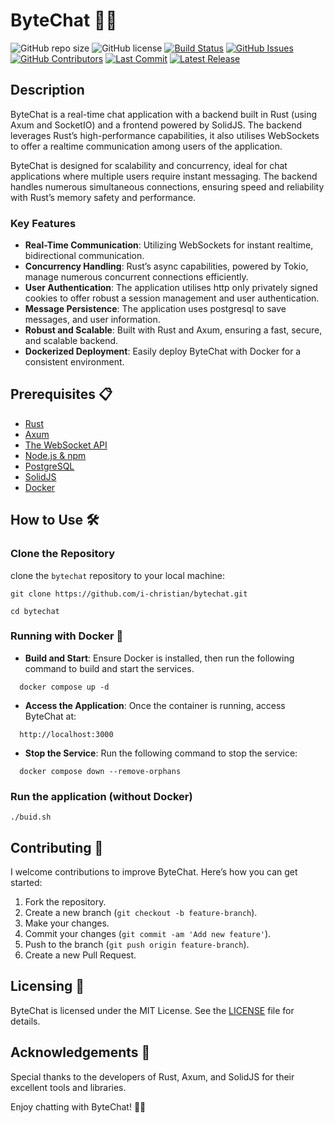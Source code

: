# ByteChat 🚀💬

![GitHub repo size](https://img.shields.io/github/repo-size/i-christian/bytechat?style=flat-square)
![GitHub license](https://img.shields.io/github/license/i-christian/bytechat?style=flat-square)
[![Build Status](https://github.com/i-christian/bytechat/actions/workflows/tests.yml/badge.svg)](https://github.com/i-christian/bytechat/actions/workflows/tests.yml)
[![GitHub Issues](https://img.shields.io/github/issues/i-christian/bytechat)](https://github.com/i-christian/bytechat/issues)
[![GitHub Contributors](https://img.shields.io/github/contributors/i-christian/bytechat)](https://github.com/i-christian/bytechat/graphs/contributors)
[![Last Commit](https://img.shields.io/github/last-commit/i-christian/bytechat)](https://github.com/i-christian/bytechat/commits/main)
[![Latest Release](https://img.shields.io/github/v/release/i-christian/bytechat?include_prereleases)](https://github.com/i-christian/bytechat/releases)


## Description
ByteChat is a real-time chat application with a backend built in Rust (using Axum and SocketIO) and a frontend powered by SolidJS. The backend leverages Rust’s high-performance capabilities, it also utilises WebSockets to offer a realtime communication among users of the application.

ByteChat is designed for scalability and concurrency, ideal for chat applications where multiple users require instant messaging. The backend handles numerous simultaneous connections, ensuring speed and reliability with Rust’s memory safety and performance.

### Key Features
- **Real-Time Communication**: Utilizing WebSockets for instant realtime, bidirectional communication.
- **Concurrency Handling**: Rust’s async capabilities, powered by Tokio, manage numerous concurrent connections efficiently.
- **User Authentication**: The application utilises http only privately signed cookies to offer robust a session management and user authentication.
- **Message Persistence**: The application uses postgresql to save messages, and user information.
- **Robust and Scalable**: Built with Rust and Axum, ensuring a fast, secure, and scalable backend.
- **Dockerized Deployment**: Easily deploy ByteChat with Docker for a consistent environment.

## Prerequisites 📋
- [Rust](https://www.rust-lang.org/)
- [Axum](https://docs.rs/axum/latest/axum/)
- [The WebSocket API](https://developer.mozilla.org/en-US/docs/Web/API/WebSockets_API)
- [Node.js & npm](https://nodejs.org/)
- [PostgreSQL](https://www.postgresql.org/)
- [SolidJS](https://docs.solidjs.com/)
- [Docker](https://www.docker.com/)

## How to Use 🛠️

### Clone the Repository
clone the `bytechat` repository to your local machine:
```
git clone https://github.com/i-christian/bytechat.git

cd bytechat
```

### Running with Docker 🐳
- **Build and Start**: Ensure Docker is installed, then run the following command to build and start the services.
```
  docker compose up -d
```

- **Access the Application**: Once the container is running, access ByteChat at:
```
  http://localhost:3000
```
- **Stop the Service**: Run the following command to stop the service:
```
  docker compose down --remove-orphans
```

### Run the application (without Docker)
```
./buid.sh
```

## Contributing 🤝

I welcome contributions to improve ByteChat. Here’s how you can get started:

1. Fork the repository.
2. Create a new branch (`git checkout -b feature-branch`).
3. Make your changes.
4. Commit your changes (`git commit -am 'Add new feature'`).
5. Push to the branch (`git push origin feature-branch`).
6. Create a new Pull Request.

## Licensing 📄
ByteChat is licensed under the MIT License. See the [LICENSE](LICENSE) file for details.

## Acknowledgements 🙌
Special thanks to the developers of Rust, Axum, and SolidJS for their excellent tools and libraries.

Enjoy chatting with ByteChat! 🚀💬
